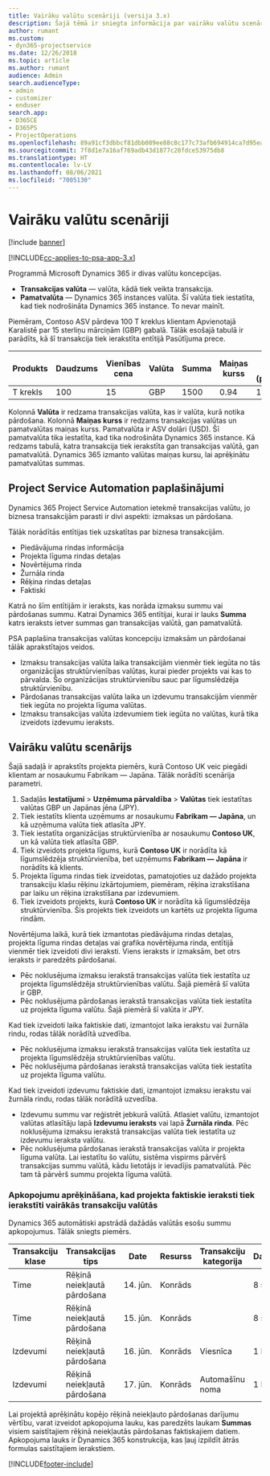 ```yaml
---
title: Vairāku valūtu scenāriji (versija 3.x)
description: Šajā tēmā ir sniegta informācija par vairāku valūtu scenārijiem.
author: rumant
ms.custom:
- dyn365-projectservice
ms.date: 12/26/2018
ms.topic: article
ms.author: rumant
audience: Admin
search.audienceType:
- admin
- customizer
- enduser
search.app:
- D365CE
- D365PS
- ProjectOperations
ms.openlocfilehash: 89a91cf3dbbcf81dbb089ee88c8c177c73afb694914ca7d95eae96776d38abed
ms.sourcegitcommit: 7f8d1e7a16af769adb43d1877c28fdce53975db8
ms.translationtype: HT
ms.contentlocale: lv-LV
ms.lasthandoff: 08/06/2021
ms.locfileid: "7005130"
---
```

# <a name="multiple-currency-scenarios"></a>Vairāku valūtu scenāriji

[!include [banner](../includes/psa-now-project-operations.md)]

[!INCLUDE[cc-applies-to-psa-app-3.x](../includes/cc-applies-to-psa-app-3x.md)]

Programmā Microsoft Dynamics 365 ir divas valūtu koncepcijas.

- **Transakcijas valūta** — valūta, kādā tiek veikta transakcija. 
- **Pamatvalūta** — Dynamics 365 instances valūta. Šī valūta tiek iestatīta, kad tiek nodrošināta Dynamics 365 instance. To nevar mainīt.

Piemēram, Contoso ASV pārdeva 100 T kreklus klientam Apvienotajā Karalistē par 15 sterliņu mārciņām (GBP) gabalā. Tālāk esošajā tabulā ir parādīts, kā šī transakcija tiek ierakstīta entītijā Pasūtījuma prece.

| Produkts | Daudzums | Vienības cena | Valūta | Summa | Maiņas kurss | Vienības cena (pamatvalūtā)| Summa (pamatvalūtā)|
|---------|----------|----------------|----------|--------|---------------|----------------------|--------------|
| T krekls | 100      | 15             | GBP      | 1500   | 0.94          | 17,25 $               | 1725 $       |

Kolonnā **Valūta** ir redzama transakcijas valūta, kas ir valūta, kurā notika pārdošana. Kolonnā **Maiņas kurss** ir redzams transakcijas valūtas un pamatvalūtas maiņas kurss. Pamatvalūta ir ASV dolāri (USD). Šī pamatvalūta tika iestatīta, kad tika nodrošināta Dynamics 365 instance.
Kā redzams tabulā, katra transakcija tiek ierakstīta gan transakcijas valūtā, gan pamatvalūtā. Dynamics 365 izmanto valūtas maiņas kursu, lai aprēķinātu pamatvalūtas summas.

## <a name="project-service-automation-extensions"></a>Project Service Automation paplašinājumi

Dynamics 365 Project Service Automation ietekmē transakcijas valūtu, jo biznesa transakcijām parasti ir divi aspekti: izmaksas un pārdošana.

Tālāk norādītās entītijas tiek uzskatītas par biznesa transakcijām.

- Piedāvājuma rindas informācija
- Projekta līguma rindas detaļas
- Novērtējuma rinda
- Žurnāla rinda
- Rēķina rindas detaļas
- Faktiski

Katrā no šīm entītijām ir ieraksts, kas norāda izmaksu summu vai pārdošanas summu. Katrai Dynamics 365 entītijai, kurai ir lauks **Summa** katrs ieraksts ietver summas gan transakcijas valūtā, gan pamatvalūtā. 

PSA paplašina transakcijas valūtas koncepciju izmaksām un pārdošanai tālāk aprakstītajos veidos.

- Izmaksu transakcijas valūta laika transakcijām vienmēr tiek iegūta no tās organizācijas struktūrvienības valūtas, kurai pieder projekts vai kas to pārvalda. Šo organizācijas struktūrvienību sauc par līgumslēdzēja struktūrvienību.
- Pārdošanas transakcijas valūta laika un izdevumu transakcijām vienmēr tiek iegūta no projekta līguma valūtas.
- Izmaksu transakcijas valūta izdevumiem tiek iegūta no valūtas, kurā tika izveidots izdevumu ieraksts.

## <a name="multiple-currency-scenario"></a>Vairāku valūtu scenārijs

Šajā sadaļā ir aprakstīts projekta piemērs, kurā Contoso UK veic piegādi klientam ar nosaukumu Fabrikam — Japāna. Tālāk norādīti scenārija parametri.

1. Sadaļās **Iestatījumi** \> **Uzņēmuma pārvaldība** \> **Valūtas** tiek iestatītas valūtas GBP un Japānas jēna (JPY). 
2. Tiek iestatīts klienta uzņēmums ar nosaukumu **Fabrikam — Japāna**, un kā uzņēmuma valūta tiek atlasīta JPY.
3. Tiek iestatīta organizācijas struktūrvienība ar nosaukumu **Contoso UK**, un kā valūta tiek atlasīta GBP.
4. Tiek izveidots projekta līgums, kurā **Contoso UK** ir norādīta kā līgumslēdzēja struktūrvienība, bet uzņēmums **Fabrikam — Japāna** ir norādīts kā klients.
5. Projekta līguma rindas tiek izveidotas, pamatojoties uz dažādo projekta transakciju klašu rēķinu izkārtojumiem, piemēram, rēķina izrakstīšana par laiku un rēķina izrakstīšana par izdevumiem.
6. Tiek izveidots projekts, kurā **Contoso UK** ir norādīta kā līgumslēdzēja struktūrvienība. Šis projekts tiek izveidots un kartēts uz projekta līguma rindām.


Novērtējuma laikā, kurā tiek izmantotas piedāvājuma rindas detaļas, projekta līguma rindas detaļas vai grafika novērtējuma rinda, entītijā vienmēr tiek izveidoti divi ieraksti. Viens ieraksts ir izmaksām, bet otrs ieraksts ir paredzēts pārdošanai.

- Pēc noklusējuma izmaksu ierakstā transakcijas valūta tiek iestatīta uz projekta līgumslēdzēja struktūrvienības valūtu. Šajā piemērā šī valūta ir GBP.
- Pēc noklusējuma pārdošanas ierakstā transakcijas valūta tiek iestatīta uz projekta līguma valūtu. Šajā piemērā šī valūta ir JPY.

Kad tiek izveidoti laika faktiskie dati, izmantojot laika ierakstu vai žurnāla rindu, rodas tālāk norādītā uzvedība.

- Pēc noklusējuma izmaksu ierakstā transakcijas valūta tiek iestatīta uz projekta līgumslēdzēja struktūrvienības valūtu.
- Pēc noklusējuma pārdošanas ierakstā transakcijas valūta tiek iestatīta uz projekta līguma valūtu.

Kad tiek izveidoti izdevumu faktiskie dati, izmantojot izmaksu ierakstu vai žurnāla rindu, rodas tālāk norādītā uzvedība.

- Izdevumu summu var reģistrēt jebkurā valūtā. Atlasiet valūtu, izmantojot valūtas atlasītāju lapā **Izdevumu ieraksts** vai lapā **Žurnāla rinda**. Pēc noklusējuma izmaksu ierakstā transakcijas valūta tiek iestatīta uz izdevumu ieraksta valūtu. 
- Pēc noklusējuma pārdošanas ierakstā transakcijas valūta ir projekta līguma valūta. Lai iestatītu šo valūtu, sistēma vispirms pārvērš transakcijas summu valūtā, kādu lietotājs ir ievadījis pamatvalūtā. Pēc tam tā pārvērš summu projekta līguma valūtā. 

### <a name="computing-roll-ups-when-project-actuals-are-recorded-in-multiple-transaction-currencies"></a>Apkopojumu aprēķināšana, kad projekta faktiskie ieraksti tiek ierakstīti vairākās transakciju valūtās

Dynamics 365 automātiski apstrādā dažādās valūtās esošu summu apkopojumus. Tālāk sniegts piemērs.

| Transakciju klase | Transakcijas tips| Date   | Resurss | Transakciju kategorija | Daudzums | Vienības cena | Summa      | Maiņas kurss | Summa pamatvalūtā |
|-------------------|------------------|--------|----------|----------------------|----------|--------------|-------------|---------------|----------------|
| Time              | Rēķinā neiekļautā pārdošana   | 14. jūn. | Konrāds  |                      | 8 st.    | 20 000 JPY    | 160 000 JPY | 123           | 1300,81 USD    |
| Time              | Rēķinā neiekļautā pārdošana   | 15. jūn. | Konrāds  |                      | 8 st.    | 20 000 JPY    | 160 000 JPY | 123           | 1300,81 USD    |
| Izdevumi           | Rēķinā neiekļautā pārdošana   | 16. jūn. | Konrāds  | Viesnīca                | 1 EA     | 250 EUR      | 250 EUR     | 0.94          | 265,95 USD     |
| Izdevumi           | Rēķinā neiekļautā pārdošana   | 17. jūn. | Konrāds  | Automašīnu noma           | 1 EA     | 150 EUR      | 150 EUR     | 0.94          | 159,57 USD     |

Lai projektā aprēķinātu kopējo rēķinā neiekļauto pārdošanas darījumu vērtību, varat izveidot apkopojuma lauku, kas paredzēts laukam **Summas** visiem saistītajiem rēķinā neiekļautās pārdošanas faktiskajiem datiem. Apkopojuma lauks ir Dynamics 365 konstrukcija, kas ļauj izpildīt ātrās formulas saistītajiem ierakstiem.


[!INCLUDE[footer-include](../includes/footer-banner.md)]